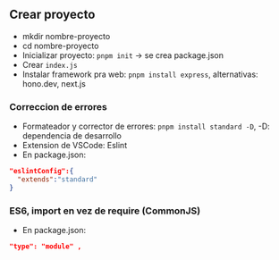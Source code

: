 ## Crear proyecto
- mkdir nombre-proyecto
- cd nombre-proyecto
- Inicializar proyecto: `pnpm init` -> se crea package.json
- Crear `index.js`
- Instalar framework pra web: `pnpm install express`, alternativas: hono.dev, next.js
### Correccion de errores
- Formateador y corrector de errores: `pnpm install standard -D`, -D: dependencia de desarrollo
- Extension de VSCode: Eslint
- En package.json:
````json
"eslintConfig":{
  "extends":"standard"
}
````
### ES6, import en vez de require (CommonJS)
- En package.json:
````json
"type": "module" , 
````
